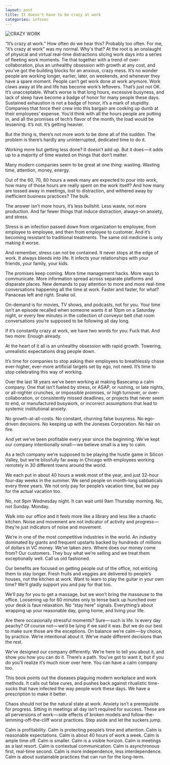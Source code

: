 ```yaml
---
layout: post
title: It doesn't have to be crazy at work
categories: infosec
---
```


![CRAZY WORK](https://dcgc.io/crazy-work.png)

“It’s crazy at work.” How often do we hear this? Probably too often. For me, “it’s crazy at work” was my normal. Why's that? At the root is an onslaught of physical and virtual real-time distractions slicing work days into a series of fleeting work moments. Tie that together with a trend of over-collaboration, plus an unhealthy obsession with growth at any cost, and you’ve got the building blocks for an anxious, crazy mess. It’s no wonder people are working longer, earlier, later, on weekends, and whenever they have a spare moment. People can’t get work done at work anymore. Work claws away at life and life has become work’s leftovers. That’s just not OK. It’s unacceptable. What’s worse is that long hours, excessive busyness, and lack of sleep have become a badge of honor for many people these days. Sustained exhaustion is not a badge of honor, it’s a mark of stupidity. Companies that force their crew into this bargain are cooking up dumb at their employees’ expense. You’d think with all the hours people are putting in, and all the promises of tech’s flavor of the month, the load would be lessening. It’s not. It’s getting heavier.

But the thing is, there’s not more work to be done all of the sudden. The problem is there’s hardly any uninterrupted, dedicated time to do it.

Working more but getting less done? It doesn’t add up. But it does — it adds up to a majority of time wasted on things that don’t matter.

Many modern companies seem to be great at one thing: wasting. Wasting time, attention, money, energy.

Out of the 60, 70, 80 hours a week many are expected to pour into work, how many of those hours are really spent on the work itself? And how many are tossed away in meetings, lost to distraction, and withered away by inefficient business practices? The bulk.

The answer isn’t more hours, it’s less bullshit. Less waste, not more production. And far fewer things that induce distraction, always-on anxiety, and stress.

Stress is an infection passed down from organization to employee, from employee to employee, and then from employee to customer. And it’s becoming resistant to traditional treatments. The same old medicine is only making it worse.

And remember, stress can not be contained. It never stops at the edge of work. It always bleeds into life. It infects your relationships with your friends, your family, your kids.

The promises keep coming. More time management hacks. More ways to communicate. More information spread across separate platforms and disparate places. New demands to pay attention to more and more real-time conversations happening all the time at work. Faster and faster, for what? Panaceas left and right. Snake oil.

On-demand is for movies, TV shows, and podcasts, not for you. Your time isn’t an episode recalled when someone wants it at 10pm on a Saturday night, or every few minutes in the collection of conveyor belt chat room conversations you’re supposed to be following all day long.

If it’s constantly crazy at work, we have two words for you: Fuck that. And two more: Enough already.

At the heart of it all is an unhealthy obsession with rapid growth. Towering, unrealistic expectations drag people down.

It’s time for companies to stop asking their employees to breathlessly chase ever-higher, ever-more artificial targets set by ego, not need. It’s time to stop celebrating this way of working.

Over the last 18 years we’ve been working at making Basecamp a calm company. One that isn’t fueled by stress, or ASAP, or rushing, or late nights, or all-nighter crunches, or impossible promises, or high turnover, or over-collaboration, or consistently missed deadlines, or projects that never seem to end, or manufactured busywork, or incorrect assumptions that lead to systemic institutional anxiety.

No growth-at-all-costs. No constant, churning false busyness. No ego-driven decisions. No keeping up with the Joneses Corporation. No hair on fire.

And yet we’ve been profitable every year since the beginning. We’ve kept our company intentionally small — we believe small is a key to calm.

As a tech company we’re supposed to be playing the hustle game in Silicon Valley, but we’re blissfully far away in Chicago with employees working remotely in 30 different towns around the world.

We each put in about 40 hours a week most of the year, and just 32-hour four-day weeks in the summer. We send people on month-long sabbaticals every three years. We not only pay for people’s vacation time, but we pay for the actual vacation too.

No, not 9pm Wednesday night. It can wait until 9am Thursday morning. No, not Sunday. Monday.

Walk into our office and it feels more like a library and less like a chaotic kitchen. Noise and movement are not indicator of activity and progress — they’re just indicators of noise and movement.

We’re in one of the most competitive industries in the world. An industry dominated by giants and frequent upstarts backed by hundreds of millions of dollars in VC money. We’ve taken zero. Where does our money come from? Our customers. They buy what we’re selling and we treat them exceptionally well. Call us old fashioned.

Our benefits are focused on getting people out of the office, not enticing them to stay longer. Fresh fruits and veggies are delivered to people’s houses, not the kitchen at work. Want to learn to play the guitar in your own time? We’ll gladly support you and pay for that too.

We’ll pay for you to get a massage, but we won’t bring the masseuse to the office. Loosening up for 60 minutes only to tense back up hunched over your desk is faux relaxation. No “stay here” signals. Everything’s about wrapping up your reasonable day, going home, and living your life.

Are there occasionally stressful moments? Sure — such is life. Is every day peachy? Of course not — we’d be lying if we said it was. But we do our best to make sure those are the exceptions. On balance we’re calm — by choice, by practice. We’re intentional about it. We’ve made different decisions than the rest.

We’ve designed our company differently. We’re here to tell you about it, and show you how you can do it. There’s a path. You’ve got to want it, but if you do you’ll realize it’s much nicer over here. You can have a calm company too.

This book points out the diseases plaguing modern workplace and work methods. It calls out false cures, and pushes back against ritualistic time-sucks that have infected the way people work these days. We have a prescription to make it better.

Chaos should not be the natural state at work. Anxiety isn’t a prerequisite for progress. Sitting in meetings all day isn’t required for success. These are all perversions of work — side effects of broken models and follow-the-lemming-off-the-cliff worst practices. Step aside and let the suckers jump.

Calm is profitability.
Calm is protecting people’s time and attention.
Calm is reasonable expectations.
Calm is about 40 hours of work a week.
Calm is ample time off.
Calm is smaller.
Calm is a visible horizon.
Calm is meetings as a last resort.
Calm is contextual communication.
Calm is asynchronous first, real-time second.
Calm is more independence, less interdependence.
Calm is about sustainable practices that can run for the long-term.
